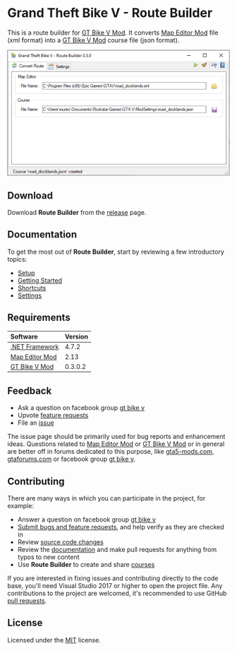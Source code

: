 # Grand Theft Bike V - Route Builder

This is a route builder for [GT Bike V Mod](https://de.gta5-mods.com/scripts/gt-bike-v). It converts [Map Editor Mod](https://de.gta5-mods.com/scripts/map-editor) file (xml format) into a [GT Bike V Mod](https://de.gta5-mods.com/scripts/gt-bike-v) course file (json format).

![Grand Theft Bike V - Route Builder](https://github.com/gtbikev/docs/blob/master/route-builder/images/route-builder.png)

## Download

Download **Route Builder** from the [release](https://github.com/gtbikev/route-builder/releases) page.

## Documentation

To get the most out of **Route Builder**, start by reviewing a few introductory topics:
* [Setup](https://github.com/gtbikev/docs/blob/master/route-builder/SETUP.md)
* [Getting Started](https://github.com/gtbikev/docs/blob/master/route-builder/GETTING-STARTED.md)
* [Shortcuts](https://github.com/gtbikev/docs/blob/master/route-builder/SHORTCUTS.md)
* [Settings](https://github.com/gtbikev/docs/blob/master/route-builder/SETTINGS.md)

## Requirements

| Software                                                                        | Version |
| :------------------------------------------------------------------------------ | :------ |
| [.NET Framework](https://dotnet.microsoft.com/download/dotnet-framework/net472) | 4.7.2   |
| [Map Editor Mod](https://de.gta5-mods.com/scripts/map-editor)                   | 2.13    |
| [GT Bike V Mod](https://de.gta5-mods.com/scripts/gt-bike-v)                     | 0.3.0.2 |

## Feedback

* Ask a question on facebook group [gt bike v](https://www.facebook.com/groups/1089053124812221/)
* Upvote [feature requests](https://github.com/gtbikev/route-builder/issues?q=is%3Aopen+is%3Aissue+label%3Aenhancement+sort%3Areactions-%2B1-desc)
* File an [issue](https://github.com/gtbikev/route-builder/issues)

The issue page should be primarily used for bug reports and enhancement ideas. Questions related to [Map Editor Mod](https://de.gta5-mods.com/scripts/map-editor) or [GT Bike V Mod](https://de.gta5-mods.com/scripts/gt-bike-v) or in general are better off in forums dedicated to this purpose, like [gta5-mods.com](https://gta5-mods.com), [gtaforums.com](https://gtaforums.com) or facebook group [gt bike v](https://www.facebook.com/groups/1089053124812221/).

## Contributing

There are many ways in which you can participate in the project, for example:
* Answer a question on facebook group [gt bike v](https://www.facebook.com/groups/1089053124812221/)
* [Submit bugs and feature requests](https://github.com/gtbikev/route-builder/issues), and help verify as they are checked in
* Review [source code changes](https://github.com/gtbikev/route-builder/pulls)
* Review the [documentation](https://github.com/gtbikev/docs/blob/master/route-builder/INDEX.md) and make pull requests for anything from typos to new content
* Use **Route Builder** to create and share [courses](https://github.com/gtbikev/courses)

If you are interested in fixing issues and contributing directly to the code base, you'll need Visual Studio 2017 or higher to open the project file. Any contributions to the project are welcomed, it's recommended to use GitHub [pull requests](https://help.github.com/en/github/collaborating-with-issues-and-pull-requests/about-pull-requests).

## License

Licensed under the [MIT](https://github.com/gtbikev/route-builder/blob/master/LICENSE.md) license.
